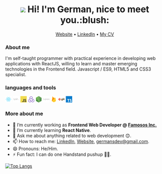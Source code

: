 <h1 align="center"><img src="https://media.giphy.com/media/hvRJCLFzcasrR4ia7z/giphy.gif" width="30px"> Hi! I'm German, nice to meet you.:blush:</h1>
<p align="center">
  <a href="https://germansdev.vercel.app/" target="_blank">Website</a> •
  <a href="https://www.linkedin.com/in/germansdev/" target="_blank">LinkedIn</a> •
  <a href="https://kontrolg.github.io/curriculum.pdf" target="_blank">My CV</a>
</p>

### About me

I'm self-taught programmer with practical experience in developing web applications with ReactJS, willing to learn and master emerging technologies in the Frontend field. Javascript / ES9, HTML5 and CSS3 specialist.

### languages and tools

<code><img height="20" src="https://raw.githubusercontent.com/github/explore/80688e429a7d4ef2fca1e82350fe8e3517d3494d/topics/react/react.png"></code>
<code><img height="20" src="https://raw.githubusercontent.com/github/explore/28b02bbc9ad9f7a503c43775aebeb515dc2da5fc/topics/nextjs/nextjs.png"></code>
<code><img height="20" src="https://raw.githubusercontent.com/github/explore/80688e429a7d4ef2fca1e82350fe8e3517d3494d/topics/javascript/javascript.png"></code>
<code><img height="20" src="https://raw.githubusercontent.com/github/explore/80688e429a7d4ef2fca1e82350fe8e3517d3494d/topics/redux/redux.png"></code>
<code><img height="20" src="https://raw.githubusercontent.com/github/explore/80688e429a7d4ef2fca1e82350fe8e3517d3494d/topics/nodejs/nodejs.png"></code>
<code><img height="20" src="https://raw.githubusercontent.com/github/explore/80688e429a7d4ef2fca1e82350fe8e3517d3494d/topics/express/express.png"></code>
<code><img height="20" src="https://raw.githubusercontent.com/github/explore/80688e429a7d4ef2fca1e82350fe8e3517d3494d/topics/firebase/firebase.png"></code>
<code><img height="20" src="https://raw.githubusercontent.com/github/explore/80688e429a7d4ef2fca1e82350fe8e3517d3494d/topics/git/git.png"></code>
<code><img height="20" src="https://raw.githubusercontent.com/github/explore/80688e429a7d4ef2fca1e82350fe8e3517d3494d/topics/typescript/typescript.png"></code>

### More about me

- 🔭 I’m currently working as **Frontend Web Developer @ <a href="https://www.linkedin.com/company/64713065/" target="_blank">Famosos Inc.</a>**
- 🌱 I’m currently learning **React Native**.
- 💬 Ask me about anything related to web development 😊.
- 📫 How to reach me: <a href="https://www.linkedin.com/in/germansdev/" target="_blank">LinkedIn</a>, <a href="https://germansdev.vercel.app/" target="_blank">Website</a>, <a href="mailto:germansdev@gmail.com" target="_blank">germansdev@gmail.com</a>.
- 😄 Pronouns: He/Him.
- ⚡ Fun fact: I can do one Handstand pushup 💪🏻.

[![Top Langs](https://github-readme-stats.vercel.app/api/top-langs/?username=kontrolg&layout=compact&theme=dark&hide_border=true)](https://github.com/kontrolg/github-readme-stats)
